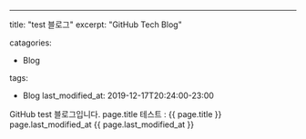 ---
title: "test 블로그"
excerpt: "GitHub Tech Blog"

catagories:
  - Blog
  
tags:
  - Blog
last_modified_at: 2019-12-17T20:24:00-23:00

GitHub test 블로그입니다.
page.title 테스트 :  {{ page.title }}
page.last_modified_at {{ page.last_modified_at }}
